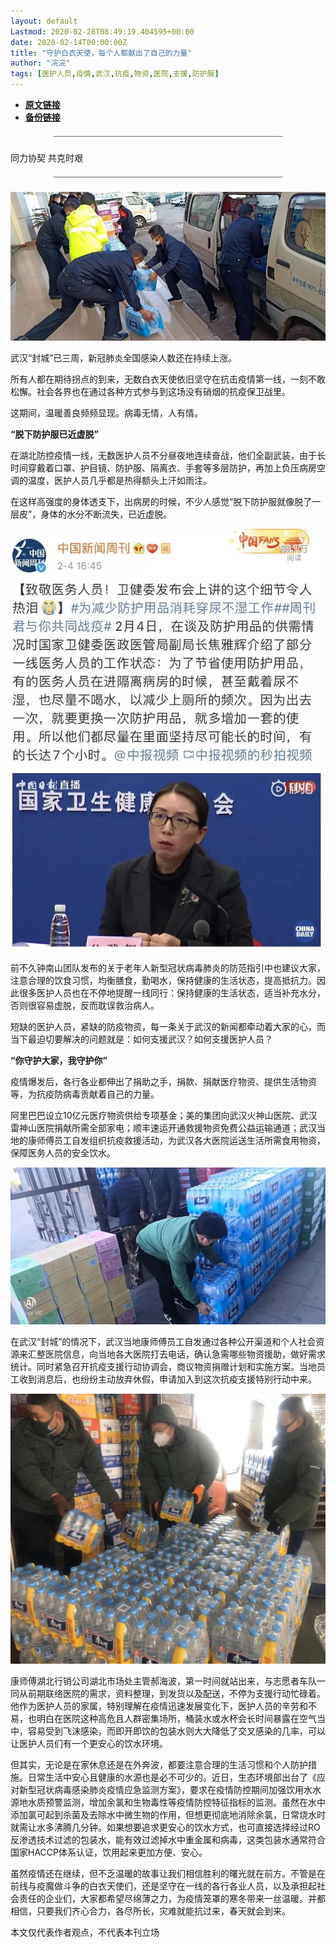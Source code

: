 ```yaml
---
layout: default
Lastmod: 2020-02-28T08:49:19.404595+00:00
date: 2020-02-14T00:00:00Z
title: "守护白衣天使，每个人都献出了自己的力量"
author: "浣浣"
tags: [医护人员,疫情,武汉,抗疫,物资,医院,支援,防护服]
---
```


* [**原文链接**](http://mp.weixin.qq.com/s?__biz=MjM5MDU1Mzg3Mw==&mid=2651250381&idx=2&sn=fb276b609d544f514368669980f61cc7&chksm=bdb17cb38ac6f5a5882c38d38ff2699f3b4ba155009123bbc9c56891ca05040f66f31f4aadee#rd)
* [**备份链接**](http://archive.is/9iLfq)


  

![](/images/post/02c39f16b603365ca226a151aabdc58a.jpg)

同力协契 共克时艰

![](/images/post/02c39f16b603365ca226a151aabdc58a.jpg)

![](/images/post/13ec212dbf43391a223bf0d58f1e95d3.jpg)

武汉“封城”已三周，新冠肺炎全国感染人数还在持续上涨。

所有人都在期待拐点的到来，无数白衣天使依旧坚守在抗击疫情第一线，一刻不敢松懈。社会各界也在通过各种方式参与到这场没有硝烟的抗疫保卫战里。

这期间，温暖善良频频显现。病毒无情，人有情。

**“脱下防护服已近虚脱”**

在湖北防控疫情一线，无数医护人员不分昼夜地连续奋战，他们全副武装，由于长时间穿戴着口罩、护目镜、防护服、隔离衣、手套等多层防护，再加上负压病房空调的温度，医护人员几乎都是热得额头上汗如雨注。

在这样高强度的身体透支下，出病房的时候，不少人感觉“脱下防护服就像脱了一层皮”，身体的水分不断流失，已近虚脱。

![](/images/post/710c14ce57340f8a190a72906029dc29.jpg)

前不久钟南山团队发布的关于老年人新型冠状病毒肺炎的防范指引中也建议大家，注意合理的饮食习惯，均衡膳食，勤喝水，保持健康的生活状态，提高抵抗力。因此很多医护人员也在不停地提醒一线同行：保持健康的生活状态，适当补充水分，否则很容易虚脱，反而耽误救治病人。

短缺的医护人员，紧缺的防疫物资，每一条关于武汉的新闻都牵动着大家的心，而当下最迫切要解决的问题就是：如何支援武汉？如何支援医护人员？

**“你守护大家，我守护你”**

疫情爆发后，各行各业都伸出了捐助之手，捐款、捐献医疗物资、提供生活物资等，为抗疫防病毒贡献着自己的力量。

阿里巴巴设立10亿元医疗物资供给专项基金；美的集团向武汉火神山医院、武汉雷神山医院捐献所需全部家电；顺丰速运开通救援物资免费公益运输通道；武汉当地的康师傅员工自发组织抗疫救援活动，为武汉各大医院运送生活所需食用物资，保障医务人员的安全饮水。

![](/images/post/cd0355a0a36c49880fbf176564f794ed.jpg)

在武汉“封城”的情况下，武汉当地康师傅员工自发通过各种公开渠道和个人社会资源来汇整医院信息，向当地各大医院打去电话，确认急需哪些物资援助，做好需求统计。同时紧急召开抗疫支援行动协调会，商议物资捐赠计划和实施方案。当地员工收到消息后，也纷纷主动放弃休假，申请加入到这次抗疫支援特别行动中来。

![](/images/post/e69674f56201bd58968d529cf41b1ced.jpg)

康师傅湖北行销公司湖北市场处主管郝海波，第一时间就站出来，与志愿者车队一同从前期联络医院的需求，资料整理，到发货以及配送，不停为支援行动忙碌着。他作为医护人员的家属，特别理解在疫情迅速发展变化下，医护人员的辛劳和不易，也明白在医院这种高危且人群密集场所，桶装水或水杯会长时间暴露在空气当中，容易受到飞沫感染，而即开即饮的包装水则大大降低了交叉感染的几率，可以让医护人员们有一个更安心的饮水环境。

但其实，无论是在家休息还是在外奔波，都要注意合理的生活习惯和个人防护措施。日常生活中安心且健康的水源也是必不可少的。近日，生态环境部出台了《应对新型冠状病毒感染肺炎疫情应急监测方案》，要求在疫情防控期间加强饮用水水源地水质预警监测，增加余氯和生物毒性等疫情防控特征指标的监测。虽然在水中添加氯可起到杀菌及去除水中微生物的作用，但想更彻底地消除余氯，日常烧水时就需让水多沸腾几分钟。如果想要追求更安心的饮水方式，也可直接选择经过RO反渗透技术过滤的包装水，能有效过滤掉水中重金属和病毒，这类包装水通常符合国家HACCP体系认证，饮用起来更加方便、安心。

虽然疫情还在继续，但不乏温暖的故事让我们相信胜利的曙光就在前方。不管是在前线与疫魔做斗争的白衣天使们，还是坚守在一线的各行各业人员，以及承担起社会责任的企业们，大家都希望尽绵薄之力，为疫情笼罩的寒冬带来一丝温暖。并都相信，只要我们齐心合力，各尽所长，灾难就能抗过来，春天就会到来。

本文仅代表作者观点，不代表本刊立场


